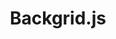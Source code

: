 ---
git: https://github.com/wyuenho/backgrid
logohandle: backgridjs
sort: backgridjs
title: Backgrid.js
twitter: https://x.com/share
website: https://backgridjs.com/
---